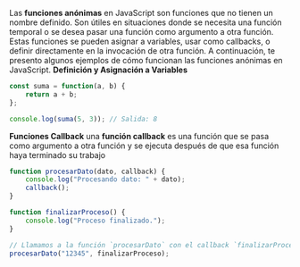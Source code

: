 Las **funciones anónimas** en JavaScript son funciones que no tienen un nombre definido. Son útiles en situaciones donde se necesita una función temporal o se desea pasar una función como argumento a otra función. Estas funciones se pueden asignar a variables, usar como callbacks, o definir directamente en la invocación de otra función. A continuación, te presento algunos ejemplos de cómo funcionan las funciones anónimas en JavaScript.
**Definición y Asignación a Variables**

```javascript
const suma = function(a, b) {
    return a + b;
};

console.log(suma(5, 3)); // Salida: 8
```


**Funciones Callback**
una **función callback** es una función que se pasa como argumento a otra función y se ejecuta después de que esa función haya terminado su trabajo

```javascript
function procesarDato(dato, callback) {
    console.log("Procesando dato: " + dato);
    callback();
}

function finalizarProceso() {
    console.log("Proceso finalizado.");
}

// Llamamos a la función `procesarDato` con el callback `finalizarProceso`
procesarDato("12345", finalizarProceso);
```
